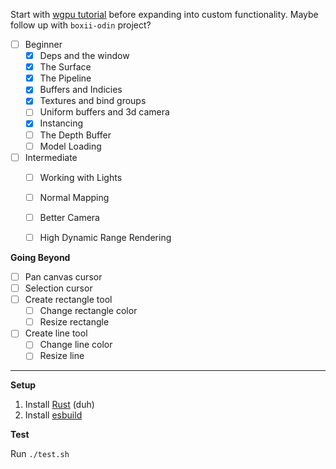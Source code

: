 Start with [wgpu tutorial](https://sotrh.github.io/learn-wgpu/#what-is-wgpu) before expanding into custom functionality. Maybe follow up with `boxii-odin` project?

- [ ] Beginner
    - [x] Deps and the window
    - [x] The Surface
    - [x] The Pipeline
    - [x] Buffers and Indicies
    - [x] Textures and bind groups
    - [ ] Uniform buffers and 3d camera
    - [x] Instancing
    - [ ] The Depth Buffer
    - [ ] Model Loading
- [ ] Intermediate
    - [ ] Working with Lights
    - [ ] Normal Mapping
    - [ ] Better Camera
    - [ ] High Dynamic Range Rendering


**Going Beyond**

- [ ] Pan canvas cursor
- [ ] Selection cursor
- [ ] Create rectangle tool
    - [ ] Change rectangle color
    - [ ] Resize rectangle
- [ ] Create line tool
    - [ ] Change line color
    - [ ] Resize line

---

**Setup**

1. Install [Rust](https://www.rust-lang.org/tools/install) (duh)
1. Install [esbuild](https://esbuild.github.io/getting-started/#other-ways-to-install)

**Test**

Run `./test.sh`
